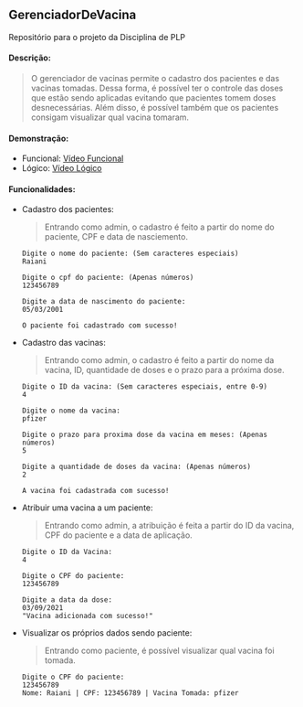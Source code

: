 ## GerenciadorDeVacina
Repositório para o projeto da Disciplina de PLP
#### Descrição:
> O gerenciador de vacinas permite o cadastro dos pacientes e das vacinas tomadas. Dessa forma, é possível ter o controle das doses que estão sendo aplicadas evitando que pacientes tomem doses desnecessárias. Além disso, é possível também que os pacientes consigam visualizar qual vacina tomaram.

#### Demonstração:
- Funcional: [Vídeo Funcional](https://youtu.be/ODa13h3eF4o)
- Lógico: [Vídeo Lógico](https://youtu.be/zavmHjDfTu4)
#### Funcionalidades:
- Cadastro dos pacientes:
  > Entrando como admin, o cadastro é feito a partir do nome do paciente, CPF e data de nasciemento.
  ```
  Digite o nome do paciente: (Sem caracteres especiais)
  Raiani

  Digite o cpf do paciente: (Apenas números)
  123456789

  Digite a data de nascimento do paciente:
  05/03/2001

  O paciente foi cadastrado com sucesso!
  ```
- Cadastro das vacinas:
  > Entrando como admin, o cadastro é feito a partir do nome da vacina, ID, quantidade de doses e o prazo para a próxima dose.
  ```
  Digite o ID da vacina: (Sem caracteres especiais, entre 0-9)
  4

  Digite o nome da vacina:
  pfizer

  Digite o prazo para proxima dose da vacina em meses: (Apenas números)
  5

  Digite a quantidade de doses da vacina: (Apenas números)
  2

  A vacina foi cadastrada com sucesso!
  ```
- Atribuir uma vacina a um paciente:
  > Entrando como admin, a atribuição é feita a partir do ID da vacina, CPF do paciente e a data de aplicação.
  ```
  Digite o ID da Vacina:
  4

  Digite o CPF do paciente:
  123456789

  Digite a data da dose:
  03/09/2021
  "Vacina adicionada com sucesso!"
    ```
- Visualizar os próprios dados sendo paciente:
  > Entrando como paciente, é possível visualizar qual vacina foi tomada.
  ```
  Digite o CPF do paciente: 
  123456789
  Nome: Raiani | CPF: 123456789 | Vacina Tomada: pfizer
  ```
